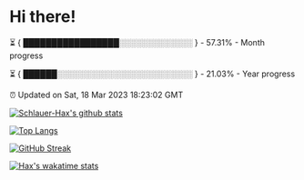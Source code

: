 # Hi there!

⏳ { █████████████████░░░░░░░░░░░░░ } - 57.31% - Month progress

⏳ { ██████░░░░░░░░░░░░░░░░░░░░░░░░ } - 21.03% - Year progress

⏰ Updated on Sat, 18 Mar 2023 18:23:02 GMT


[![Schlauer-Hax's github stats](https://github-readme-stats.vercel.app/api?username=Schlauer-Hax&show_icons=true&theme=dark&count_private=true)](https://github.com/Schlauer-Hax)


[![Top Langs](https://github-readme-stats.vercel.app/api/top-langs/?username=Schlauer-Hax&layout=compact&theme=dark)](https://github.com/Schlauer-Hax?tab=repositories)

[![GitHub Streak](https://streak-stats.demolab.com?user=Schlauer-Hax&theme=dark)](https://git.io/streak-stats)

[![Hax's wakatime stats](https://github-readme-stats.vercel.app/api/wakatime?username=Hax&theme=dark)](https://wakatime.com/@Hax)

